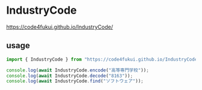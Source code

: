 # IndustryCode
 
https://code4fukui.github.io/IndustryCode/

## usage

```js
import { IndustryCode } from "https://code4fukui.github.io/IndustryCode/IndustryCod.js";

console.log(await IndustryCode.encode("高等専門学校"));
console.log(await IndustryCode.decode("8163"));
console.log(await IndustryCode.find("ソフトウェア"));
```
